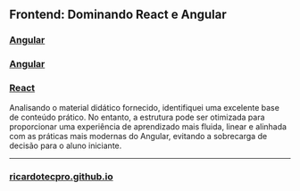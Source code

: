 ## **Frontend: Dominando React e Angular**

### [Angular](01_angular.md)
### [Angular](01b_angular.md)

### [React](06_react.md)

Analisando o material didático fornecido, identifiquei uma excelente base de conteúdo prático. No entanto, a estrutura pode ser otimizada para proporcionar uma experiência de aprendizado mais fluida, linear e alinhada com as práticas mais modernas do Angular, evitando a sobrecarga de decisão para o aluno iniciante.

---

### [ricardotecpro.github.io](https://ricardotecpro.github.io/)
